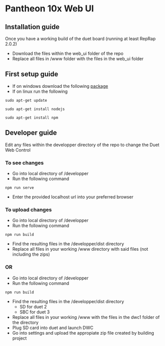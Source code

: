 # Pantheon 10x Web UI
## Installation guide
Once you have a working build of the duet board (running at least RepRap 2.0.2)
- Download the files within the web_ui folder of the repo
- Replace all files in /www folder with the files in the web_ui folder

## First setup guide
- If on windows download the following [package](https://nodejs.org/en/download/)
- If on linux run the following 

`sudo apt-get update`

`sudo apt-get install nodejs`

`sudo apt-get install npm`

## Developer guide
Edit any files within the developper directory of the repo to change the Duet Web Control 
### To see changes
- Go into local directory of /developper
- Run the following command

`npm run serve`

- Enter the provided localhost url into your preferred browser
### To upload changes
- Go into local directory of /developper
- Run the following command

`npm run build`

- Find the resulting files in the /developper/dist directory
- Replace all files in your working /www directory with said files (not including the zips)

### OR
- Go into local directory of /developper
- Run the following command

`npm run build`

- Find the resulting files in the /developper/dist directory
    - SD for duet 2
    - SBC for duet 3
- Replace all files in your working /www with the files in the dwc1 folder of the directory
- Plug SD card into duet and launch DWC 
- Go into settings and upload the appropiate zip file created by building project

